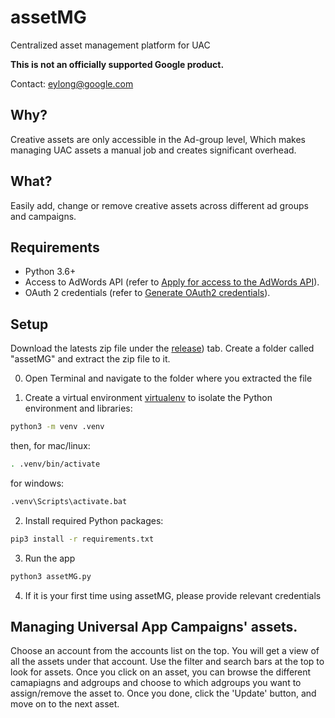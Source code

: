 # assetMG

Centralized asset management platform for UAC

**This is not an officially supported Google product.**

Contact: eylong@google.com

## Why?

Creative assets are only accessible in the Ad-group level, 
Which makes managing UAC assets a manual job and creates significant overhead.

## What?

Easily add, change or remove creative assets across different ad groups and campaigns.


## Requirements

- Python 3.6+
- Access to AdWords API (refer to
  [Apply for access to the AdWords API](https://developers.google.com/adwords/api/docs/guides/signup)).
- OAuth 2 credentials (refer to
  [Generate OAuth2 credentials](https://developers.google.com/adwords/api/docs/guides/authentication#create_a_client_id_and_client_secret)).
  

## Setup

Download the latests zip file under the [release](https://github.com/aylon11/assetMG/releases/tag/beta_1)) tab.
Create a folder called "assetMG" and extract the zip file to it.

0. Open Terminal and navigate to the folder where you extracted the file


1. Create a virtual environment
[virtualenv](https://virtualenv.pypa.io/en/latest/) to isolate the Python
environment and libraries:

  ```bash
  python3 -m venv .venv
  ```
  then, for mac/linux:
  ```bash
  . .venv/bin/activate
  ```  
  for windows:
  ```bash
  .venv\Scripts\activate.bat
  ```  

2. Install required Python packages:

  ```bash
  pip3 install -r requirements.txt
  ```

3. Run the app
  ```bash
  python3 assetMG.py
  ```
  
4. If it is your first time using assetMG, please provide relevant credentials

## Managing Universal App Campaigns' assets.

Choose an account from the accounts list on the top.
You will get a view of all the assets under that account.
Use the filter and search bars at the top to look for assets.
Once you click on an asset, you can browse the different camapiagns and adgroups and choose
to which adgroups you want to assign/remove the asset to.
Once you done, click the 'Update' button, and move on to the next asset.



